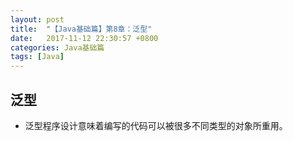 ```yaml
---
layout: post
title:  "【Java基础篇】第8章：泛型"
date:   2017-11-12 22:30:57 +0800
categories: Java基础篇
tags: [Java]
---
```


## 泛型
- 泛型程序设计意味着编写的代码可以被很多不同类型的对象所重用。




